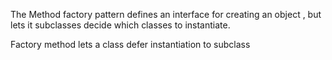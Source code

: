 

The Method factory pattern defines an interface for creating an object , but lets it subclasses decide which classes to instantiate.

Factory method lets a class defer instantiation to subclass
